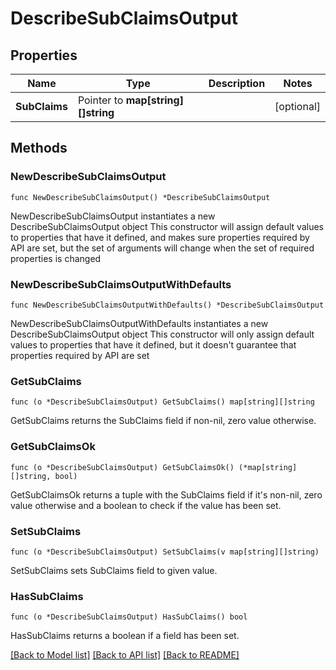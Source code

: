 # DescribeSubClaimsOutput

## Properties

Name | Type | Description | Notes
------------ | ------------- | ------------- | -------------
**SubClaims** | Pointer to **map[string][]string** |  | [optional] 

## Methods

### NewDescribeSubClaimsOutput

`func NewDescribeSubClaimsOutput() *DescribeSubClaimsOutput`

NewDescribeSubClaimsOutput instantiates a new DescribeSubClaimsOutput object
This constructor will assign default values to properties that have it defined,
and makes sure properties required by API are set, but the set of arguments
will change when the set of required properties is changed

### NewDescribeSubClaimsOutputWithDefaults

`func NewDescribeSubClaimsOutputWithDefaults() *DescribeSubClaimsOutput`

NewDescribeSubClaimsOutputWithDefaults instantiates a new DescribeSubClaimsOutput object
This constructor will only assign default values to properties that have it defined,
but it doesn't guarantee that properties required by API are set

### GetSubClaims

`func (o *DescribeSubClaimsOutput) GetSubClaims() map[string][]string`

GetSubClaims returns the SubClaims field if non-nil, zero value otherwise.

### GetSubClaimsOk

`func (o *DescribeSubClaimsOutput) GetSubClaimsOk() (*map[string][]string, bool)`

GetSubClaimsOk returns a tuple with the SubClaims field if it's non-nil, zero value otherwise
and a boolean to check if the value has been set.

### SetSubClaims

`func (o *DescribeSubClaimsOutput) SetSubClaims(v map[string][]string)`

SetSubClaims sets SubClaims field to given value.

### HasSubClaims

`func (o *DescribeSubClaimsOutput) HasSubClaims() bool`

HasSubClaims returns a boolean if a field has been set.


[[Back to Model list]](../README.md#documentation-for-models) [[Back to API list]](../README.md#documentation-for-api-endpoints) [[Back to README]](../README.md)


